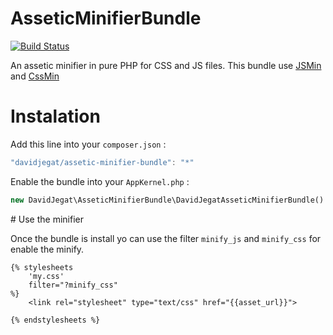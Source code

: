 AsseticMinifierBundle
=====================

[![Build Status](https://travis-ci.org/davidjegat/AsseticMinifierBundle.png)](https://travis-ci.org/davidjegat/AsseticMinifierBundle)

An assetic minifier in pure PHP for CSS and JS files. This bundle use [JSMin](http://code.google.com/p/jsmin-php/) and [CssMin](https://github.com/tubalmartin/YUI-CSS-compressor-PHP-port)

# Instalation

Add this line into your `composer.json` :

```javascript
"davidjegat/assetic-minifier-bundle": "*"
```

Enable the bundle into your `AppKernel.php` :


```php
new DavidJegat\AsseticMinifierBundle\DavidJegatAsseticMinifierBundle()
```

# Use the minifier

Once the bundle is install yo can use the filter `minify_js` and `minify_css` for enable the minify.

```html+jinja
{% stylesheets 
	'my.css'
	filter="?minify_css"
%}
	<link rel="stylesheet" type="text/css" href="{{asset_url}}">

{% endstylesheets %}
```
